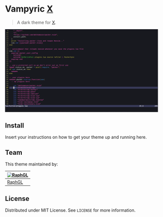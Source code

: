 # Vampyric [X](http://link-to-x.com)

> A dark theme for [X](http://link-to-x.com).

![Screenshot](./screenshot.png)

## Install

Insert your instructions on how to get your theme up and running here.

## Team

This theme maintained by:

[![RaphGL](https://github.com/RaphGL.png?size=100)](https://github.com/RaphGL) |
--- |
[RaphGL](https://github.com/RaphGL) |

## License

Distributed under MIT License. See `LICENSE` for more information.
